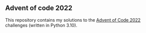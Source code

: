 ## Advent of code 2022

This repository contains my solutions to the [Advent of Code 2022](https://adventofcode.com/2022) challenges
(written in Python 3.10).